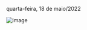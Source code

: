 quarta-feira, 18 de maio/2022

![image](https://user-images.githubusercontent.com/87860884/169115131-e61f80ec-8f62-46fe-9e2a-d3392406cc1e.png)
